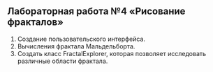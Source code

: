 ## Лабораторная работа №4 «Рисование фракталов»

1. Создание пользовательского интерфейса.
2. Вычисления фрактала Мальдельборта.
3. Создать класс FractalExplorer, которая позволяет исследовать различные области фрактала.
